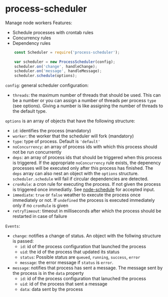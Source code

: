 # process-scheduler
Manage node workers
Features:
- Schedule processes with crontab rules
- Concurrency rules
- Dependency rules

```js
    const Scheduler = require('process-scheduler');
    
    var scheduler = new ProcessScheduler(config);
    scheduler.on('change', handleChange);
    scheduler.on('message', handleMessage);
    scheduler.schedule(options);
```

`config`: general scheduler configuration:
  - `threads`: the maximum number of threads that should be used. This can be a number or you can assign a number of threads per process `type` (see options). Giving a number is like assigning the number of threads to the default type.

`options` is an array of objects that have the following structure:
  - `id`: identifies the process (mandatory)
  - `worker`: the worker that the scheduler will fork (mandatory)
  - `type`: type of process. Default is `'default'`
  - `noConcurrency`: an array of process ids with which this process should not be run concurrently
  - `deps`: an array of process ids that should be triggered when this process is triggered. If the appropriate `noConcurrency` rule exists, the depenency processes will be executed only after this process has finished. The `deps` array can also nest an object with the `options` structure. `scheduler.schedule` will fail if circular dependencies are detected.
  - `cronRule`: a cron rule for executing the process. If not given the process is triggered once immediatly. See [node-schedule](https://github.com/node-schedule/node-schedule) for accepted input.
  - `immediate`: `true` or `false` weather to execute the process once immediately or not. If `undefined` the process is executed immediately only if no `cronRule` is given
  - `retryTimeout`: timeout in milliseconds after which the process should be restarted in case of failure

`Events`:
- `change`: notifies a change of status. An object with the follwing structure is passed:
  - `id`: id of the process configuration that launched the process
  - `uid`: the id of the process that updated its status
  - `status`: Possible status are `queued`, `running`, `success`, `error`
  - `message`: the error message if `status` is `error`.
- `message`: notifies that process has sent a message. The message sent by the process is in the `data` property
  - `id`: id of the process configuration that lanuched the process
  - `uid`: id of the process that sent a message
  - `data`: data sent by the process


